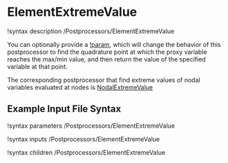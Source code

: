 # ElementExtremeValue

!syntax description /Postprocessors/ElementExtremeValue

You can optionally provide a [!param](/Postprocessors/ElementExtremeValue/proxy_variable),
which will change the behavior of this postprocessor to
find the quadrature point at which the proxy variable reaches the max/min value,
and then return the value of the specified variable at that point.

The corresponding postprocessor that find extreme values of nodal variables
evaluated at nodes is [NodalExtremeValue](NodalExtremeValue.md)

## Example Input File Syntax

!syntax parameters /Postprocessors/ElementExtremeValue

!syntax inputs /Postprocessors/ElementExtremeValue

!syntax children /Postprocessors/ElementExtremeValue
